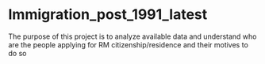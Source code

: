 # Immigration_post_1991_latest
The purpose of this project is to analyze available data  and understand who are the people applying for RM citizenship/residence and their motives to do so 
